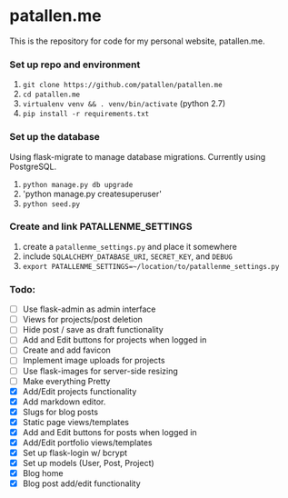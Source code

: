 # patallen.me
This is the repository for code for my personal website, patallen.me.

### Set up repo and environment

1. `git clone https://github.com/patallen/patallen.me`
1. `cd patallen.me`
1. `virtualenv venv && . venv/bin/activate` (python 2.7)
1. `pip install -r requirements.txt`

### Set up the database
Using flask-migrate to manage database migrations. Currently using PostgreSQL.

1. `python manage.py db upgrade`
1. 'python manage.py createsuperuser'
1. `python seed.py`

### Create and link PATALLENME_SETTINGS
1. create a `patallenme_settings.py` and place it somewhere
1. include `SQLALCHEMY_DATABASE_URI`, `SECRET_KEY`, and `DEBUG`
1. `export PATALLENME_SETTINGS=~/location/to/patallenme_settings.py`

### Todo:
- [ ] Use flask-admin as admin interface
- [ ] Views for projects/post deletion
- [ ] Hide post / save as draft functionality
- [ ] Add and Edit buttons for projects when logged in
- [ ] Create and add favicon
- [ ] Implement image uploads for projects
- [ ] Use flask-images for server-side resizing
- [ ] Make everything Pretty
- [x] Add/Edit projects functionality
- [x] Add markdown editor.
- [x] Slugs for blog posts
- [x] Static page views/templates
- [x] Add and Edit buttons for posts when logged in
- [x] Add/Edit portfolio views/templates
- [x] Set up flask-login w/ bcrypt
- [x] Set up models (User, Post, Project)
- [x] Blog home
- [x] Blog post add/edit functionality
